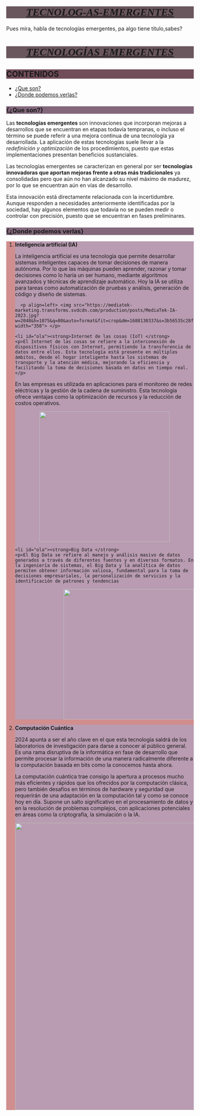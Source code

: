 # TECNOLOG-AS-EMERGENTES
Pues mira, habla de tecnologías emergentes, pa algo tiene título,sabes?
<!DOCTYPE html>
<html>
<head>
<title>Page Title</title>
<style>
    
    body
    {
      background-color:rgb(164, 131, 143);
    }
    
    
    h1
    {
      background-color:rgb(106, 86, 93);
      text-align:center;
      font-style:italic;
      text-decoration:underline;
      font-family:fantasy;
    }
    
    h2
    {
      background-color:rgb(113, 77, 90);
    }
    
    h3
    {
      background-color:rgb(131, 104, 124);
    }
    
    #ola
    {
      background-color:rgb(185, 156, 177);
    }
    
    #po
    {
      background-color:rgb( 208, 142, 142)
    }

</style>
</head>
<body>

<h1>TECNOLOGÍAS EMERGENTES</h1>

<h2>CONTENIDOS </h2>

<ul> 
    <li> <a href="#son"> ¿Que son? </a>
    <li> <a href="#porfi">¿Donde podemos verlas? </a>
</ul>

<h3 id="son">{¿Que son?} </h3>

<p>Las <strong>tecnologías emergentes </strong> son innovaciones que incorporan mejoras a desarrollos que se encuentran en etapas todavía tempranas, o incluso el término se puede referir a una mejora continua de una tecnología ya desarrollada. La aplicación de estas tecnologías suele llevar a la <em>redefinición y optimización</em> de los procedimientos, puesto que estas implementaciones presentan beneficios sustanciales.</p> 

<p>Las tecnologías emergentes se caracterizan en general por ser <strong>tecnologías innovadoras que aportan mejoras frente a otras más tradicionales</strong> ya consolidadas pero que aún no han alcanzado su nivel máximo de madurez, por lo que se encuentran aún en vías de desarrollo.</p>

<p>Esta innovación está directamente relacionada con la incertidumbre. Aunque responden a necesidades anteriormente identificadas por la sociedad, hay algunos elementos que todavía no se pueden medir o controlar con precisión, puesto que se encuentran en fases preliminares.</p>

<h3 id="porfi"> {¿Donde podemos verlas} </h3>

<ol id="po">
    <li id="ola"><strong> Inteligencia artificial (IA) </strong>
    <p>La inteligencia artificial es una tecnología que permite desarrollar sistemas inteligentes capaces de tomar decisiones de manera autónoma. Por lo que las máquinas pueden aprender, razonar y tomar decisiones como lo haría un ser humano, mediante algoritmos avanzados y técnicas de aprendizaje automático. Hoy la IA se utiliza para tareas como automatización de pruebas y análisis, generación de código y diseño de sistemas.
    
      <p align=left> <img src="https://mediatek-marketing.transforms.svdcdn.com/production/posts/MediaTek-IA-2023.jpg?w=2048&h=1075&q=80&auto=format&fit=crop&dm=1688130337&s=3b56535c28f441a34db9455d64444cb7" width="350"> </p>
      
    <li id="ola"><strong>Internet de las cosas (IoT) </strong>
    <p>El Internet de las cosas se refiere a la interconexión de dispositivos físicos con Internet, permitiendo la transferencia de datos entre ellos. Esta tecnología está presente en múltiples ámbitos, desde el hogar inteligente hasta los sistemas de transporte y la atención médica, mejorando la eficiencia y facilitando la toma de decisiones basada en datos en tiempo real.</p>  

<p>En las empresas es utilizada en aplicaciones para el monitoreo de redes eléctricas y la gestión de la cadena de suministro. Esta tecnología ofrece ventajas como la optimización de recursos y la reducción de costos operativos. </p>

   <p align=center> <img src="https://tridenstechnology.com/wp-content/uploads/2019/07/IoT.jpg" width="350"> </p>
   
    <li id="ola"><strong>Big Data </strong>
    <p>El Big Data se refiere al manejo y análisis masivo de datos generados a través de diferentes fuentes y en diversos formatos. En la ingeniería de sistemas, el Big Data y la analítica de datos permiten obtener información valiosa, fundamental para la toma de decisiones empresariales, la personalización de servicios y la identificación de patrones y tendencias
    
  <p align=right> <img src=" https://www.qualentum.com/wp-content/uploads/2024/03/AdobeStock_178965562-1024x683.jpeg" width="350"> </p>
   
   <li id="ola"> <strong> Computación Cuántica </strong>
   
   <p>2024 apunta a ser el año clave en el que esta tecnología saldrá de los laboratorios de investigación para darse a conocer al público general. Es una rama disruptiva de la informática en fase de desarrollo que permite procesar la información de una manera radicalmente diferente a la computación basada en bits como la conocemos hasta ahora.</p>

<p>La computación cuántica trae consigo la apertura a procesos mucho más eficientes y rápidos que los ofrecidos por la computación clásica, pero también desafíos en términos de hardware y seguridad que requerirán de una adaptación en la computación tal y como se conoce hoy en día. Supone un salto significativo en el procesamiento de datos y en la resolución de problemas complejos, con aplicaciones potenciales en áreas como la criptografía, la simulación o la IA.</p>

<p align="center"> <img src="https://artificialpaintings.com/wp-content/uploads/2024/06/889_quantum_computing_and_quantum_experiments.webp" width="770"

</body>
</html>
